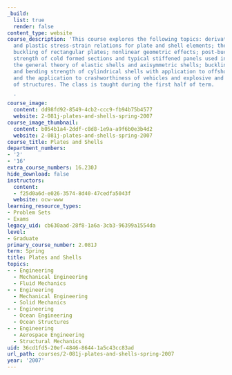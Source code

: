 ```yaml
---
_build:
  list: true
  render: false
content_type: website
course_description: 'This course explores the following topics: derivation of elastic
  and plastic stress-strain relations for plate and shell elements; the bending and
  buckling of rectangular plates; nonlinear geometric effects; post-buckling and ultimate
  strength of cold formed sections and typical stiffened panels used in naval architecture;
  the general theory of elastic shells and axisymmetric shells; buckling, crushing
  and bending strength of cylindrical shells with application to offshore structures;
  and the application to crashworthiness of vehicles and explosive and impact loading
  of structures. The class is taught during the first half of term.

  '
course_image:
  content: dd98fd92-8549-4cb2-ccc9-fb94b75b4577
  website: 2-081j-plates-and-shells-spring-2007
course_image_thumbnail:
  content: b054b1a4-2ddf-c8d8-1e9a-a9f6b0e3b4d2
  website: 2-081j-plates-and-shells-spring-2007
course_title: Plates and Shells
department_numbers:
- '2'
- '16'
extra_course_numbers: 16.230J
hide_download: false
instructors:
  content:
  - f25d0a6d-e026-3574-8d40-47cedfa5043f
  website: ocw-www
learning_resource_types:
- Problem Sets
- Exams
legacy_uid: cb630aad-28f8-1a6a-3cb3-96399a1554da
level:
- Graduate
primary_course_number: 2.081J
term: Spring
title: Plates and Shells
topics:
- - Engineering
  - Mechanical Engineering
  - Fluid Mechanics
- - Engineering
  - Mechanical Engineering
  - Solid Mechanics
- - Engineering
  - Ocean Engineering
  - Ocean Structures
- - Engineering
  - Aerospace Engineering
  - Structural Mechanics
uid: 36cd1fd5-20ef-4846-8644-1a5c43cc83ad
url_path: courses/2-081j-plates-and-shells-spring-2007
year: '2007'
---
```

